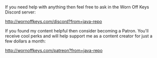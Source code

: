 If you need help with anything then feel free to ask in the Worn Off Keys Discord server:

http://wornoffkeys.com/discord?from=java-repo

If you found my content helpful then consider becoming a Patron. You'll receive cool perks and will help support me as a content creator for just a few dollars a month:

http://wornoffkeys.com/patreon?from=java-repo